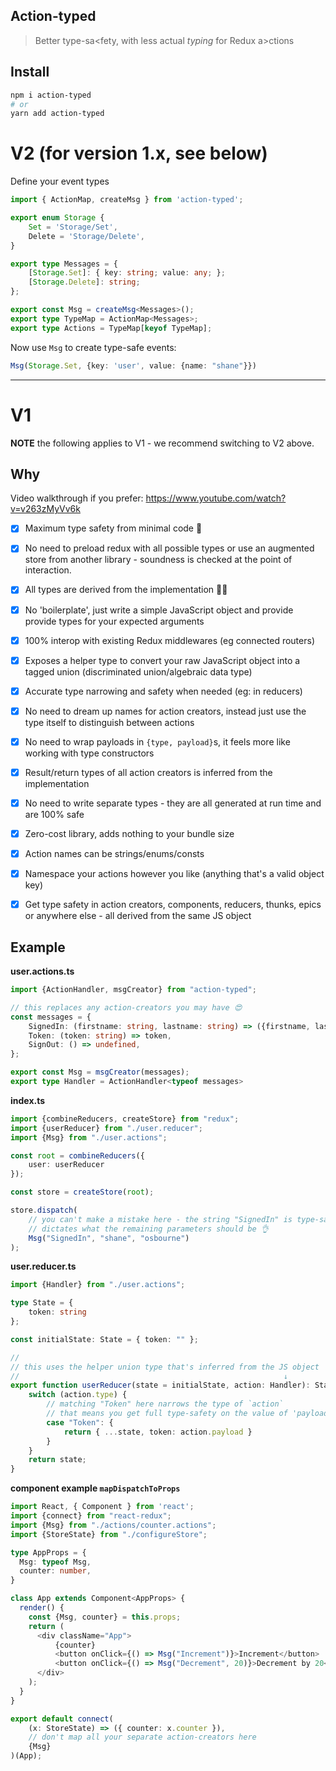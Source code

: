 ## Action-typed

> Better type-sa<fety, with less actual *typing* for Redux a>ctions

## Install

```bash
npm i action-typed
# or
yarn add action-typed
```

# V2 (for version 1.x, see below)

Define your event types

```ts
import { ActionMap, createMsg } from 'action-typed';

export enum Storage {
    Set = 'Storage/Set',
    Delete = 'Storage/Delete',
}

export type Messages = {
    [Storage.Set]: { key: string; value: any; };
    [Storage.Delete]: string;
};

export const Msg = createMsg<Messages>();
export type TypeMap = ActionMap<Messages>;
export type Actions = TypeMap[keyof TypeMap];

```

Now use `Msg` to create type-safe events:

```ts
Msg(Storage.Set, {key: 'user', value: {name: "shane"}})
```

---

# V1

****NOTE**** the following applies to V1 - we recommend switching to V2 above.

## Why

Video walkthrough if you prefer: https://www.youtube.com/watch?v=v263zMyVv6k

- [x] Maximum type safety from minimal code 👀
- [x] No need to preload redux with all possible types or use an augmented store from another library - soundness is checked at the point of interaction.
- [x] All types are derived from the implementation 🧙‍♀️
- [x] No 'boilerplate', just write a simple JavaScript object and provide provide types for your expected arguments
- [x] 100% interop with existing Redux middlewares (eg connected routers)
- [x] Exposes a helper type to convert your raw JavaScript object into a tagged union (discriminated union/algebraic data type)
- [x] Accurate type narrowing and safety when needed (eg: in reducers)
- [x] No need to dream up names for action creators, instead just use the type itself to distinguish between actions
- [x] No need to wrap payloads in `{type, payload}`s, it feels more like working with type constructors
- [x] Result/return types of all action creators is inferred from the implementation
- [x] No need to write separate types - they are all generated at run time and are 100% safe
- [x] Zero-cost library, adds nothing to your bundle size
- [x] Action names can be strings/enums/consts
- [x] Namespace your actions however you like (anything that's a valid object key)
- [x] Get type safety in action creators, components, reducers, thunks, epics or anywhere else - all derived from the same JS object


## Example

**user.actions.ts**

```ts
import {ActionHandler, msgCreator} from "action-typed";

// this replaces any action-creators you may have 😍
const messages = {
    SignedIn: (firstname: string, lastname: string) => ({firstname, lastname}),
    Token: (token: string) => token,
    SignOut: () => undefined,
};

export const Msg = msgCreator(messages);
export type Handler = ActionHandler<typeof messages>
```

**index.ts**

```ts
import {combineReducers, createStore} from "redux";
import {userReducer} from "./user.reducer";
import {Msg} from "./user.actions";

const root = combineReducers({
    user: userReducer
});

const store = createStore(root);

store.dispatch(
    // you can't make a mistake here - the string "SignedIn" is type-safe, and it
    // dictates what the remaining parameters should be 👌
    Msg("SignedIn", "shane", "osbourne")
);
```

**user.reducer.ts**

```ts
import {Handler} from "./user.actions";

type State = {
    token: string
};

const initialState: State = { token: "" };

//
// this uses the helper union type that's inferred from the JS object
//                                                           ↓
export function userReducer(state = initialState, action: Handler): State { 
    switch (action.type) {
        // matching "Token" here narrows the type of `action`
        // that means you get full type-safety on the value of 'payload' 👌
        case "Token": {
            return { ...state, token: action.payload }
        }
    }
    return state;
}
```

**component example `mapDispatchToProps`**
```ts
import React, { Component } from 'react';
import {connect} from "react-redux";
import {Msg} from "./actions/counter.actions";
import {StoreState} from "./configureStore";

type AppProps = {
  Msg: typeof Msg,
  counter: number,
}

class App extends Component<AppProps> {
  render() {
    const {Msg, counter} = this.props;
    return (
      <div className="App">
          {counter}
          <button onClick={() => Msg("Increment")}>Increment</button>
          <button onClick={() => Msg("Decrement", 20)}>Decrement by 20</button>
      </div>
    );
  }
}

export default connect(
    (x: StoreState) => ({ counter: x.counter }),
    // don't map all your separate action-creators here
    {Msg}
)(App);
```
